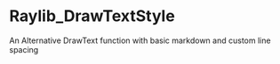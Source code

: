 # Raylib_DrawTextStyle
 An Alternative DrawText function with basic markdown and custom line spacing
